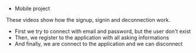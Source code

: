 * Mobile project

These videos show how the signup, signin and deconnection work. 
* First we try to connect with email and password, but the user don't exist 
* Then, we register to the application with all asking informations
* And finally, we are connect to the application and we can disconnect 
